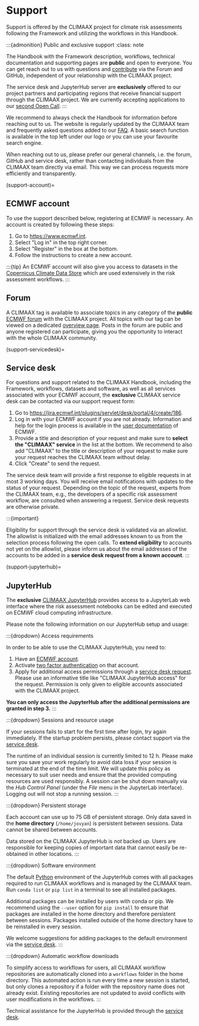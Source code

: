 # Support

Support is offered by the CLIMAAX project for climate risk assessments following the Framework and utilizing the workflows in this Handbook.

:::{admonition} Public and exclusive support
:class: note

The Handbook with the Framework description, workflows, technical documentation and supporting pages are **public** and open to everyone.
You can get reach out to us with questions and [contribute](../community/contribute.md) via the Forum and GitHub, independent of your relationship with the CLIMAAX project.

The service desk and JupyterHub server are **exclusively** offered to our project partners and participating regions that receive financial support through the CLIMAAX project.
We are currently accepting applications to our [second Open Call](../about/funding.md).
:::


We recommend to always check the Handbook for information before reaching out to us.
The website is regularly updated by the CLIMAAX team and frequently asked questions added to our [FAQ](FAQ.md).
A basic search function is available in the top left under our logo or you can use your favourite search engine.

When reaching out to us, please prefer our general channels, i.e. the forum, GitHub and service desk, rather than contacting individuals from the CLIMAAX team directly via email.
This way we can process requests more efficiently and transparently.


(support-account)=
## ECMWF account

To use the support described below, registering at ECMWF is necessary.
An account is created by following these steps:

1. Go to https://www.ecmwf.int.
2. Select "Log in" in the top right corner.
3. Select "Register" in the box at the bottom.
4. Follow the instructions to create a new account.


:::{tip}
An ECMWF account will also give you access to datasets in the [Copernicus Climate Data Store](https://cds.climate.copernicus.eu) which are used extensively in the risk assessment workflows.
:::


## Forum

A CLIMAAX tag is available to associate topics in any category of the **public** [ECMWF forum](https://forum.ecmwf.int) with the CLIMAAX project.
All topics with our tag can be viewed on a dedicated [overview page](https://forum.ecmwf.int/tag/climaax).
Posts in the forum are public and anyone registered can participate, giving you the opportunity to interact with the whole CLIMAAX community.


(support-servicedesk)=
## Service desk

For questions and support related to the CLIMAAX Handbook, including the Framework, workflows, datasets and software, as well as all services associated with your ECMWF account, the **exclusive** CLIMAAX service desk can be contacted via our support request form:

1. Go to https://jira.ecmwf.int/plugins/servlet/desk/portal/4/create/186.
2. Log in with your ECMWF account if you are not already.
   Information and help for the login process is available in the [user documentation](https://confluence.ecmwf.int/display/UDOC/Login+and+authentication+information) of ECMWF.
3. Provide a title and description of your request and make sure to **select the "CLIMAAX" service** in the list at the bottom.
   We recommend to also add "CLIMAAX" to the title or description of your request to make sure your request reaches the CLIMAAX team without delay.
4. Click "Create" to send the request.

The service desk team will provide a first response to eligible requests in at most 3 working days.
You will receive email notifications with updates to the status of your request.
Depending on the topic of the request, experts from the CLIMAAX team, e.g., the developers of a specific risk assessment workflow, are consulted when answering a request.
Service desk requests are otherwise private.

:::{important}

Eligibility for support through the service desk is validated via an allowlist.
The allowlist is initialized with the email addresses known to us from the selection process following the open calls.
To **extend eligibility** to accounts not yet on the allowlist, please inform us about the email addresses of the accounts to be added in a **service desk request from a known account**.
:::


(support-jupyterhub)=
## JupyterHub

The **exclusive** [CLIMAAX JupyterHub](https://climaax-jupyterhub.ecmwf.int/) provides access to a JupyterLab web interface where the risk assessment notebooks can be edited and executed on ECMWF cloud computing infrastructure.

Please note the following information on our JupyterHub setup and usage:

:::{dropdown} Access requirements

In order to be able to use the CLIMAAX JupyterHub, you need to:

1. Have an [ECMWF account](#support-account).
2. Activate [two factor authentication](https://confluence.ecmwf.int/display/UDOC/TOTP%3A+How+to+activate) on that account.
3. Apply for additional access permissions through a [service desk request](#support-servicedesk).
   Please use an informative title like "CLIMAAX JupyterHub access" for the request.
   Permission is only given to eligible accounts associated with the CLIMAAX project.

**You can only access the JupyterHub after the additional permissions are granted in step 3.**
:::

:::{dropdown} Sessions and resource usage

If your sessions fails to start for the first time after login, try again immediately.
If the startup problem persists, please contact support via the [service desk](#support-servicedesk).

The runtime of an individual session is currently limited to 12 h.
Please make sure you save your work regularly to avoid data loss if your session is terminated at the end of the time limit.
We will update this policy as necessary to suit user needs and ensure that the provided computing resources are used responsibly.
A session can be shut down manually via the *Hub Control Panel* (under the *File* menu in the JupyterLab interface).
Logging out will not stop a running session.
:::

:::{dropdown} Persistent storage

Each account can use up to 75 GB of persistent storage.
Only data saved in the **home directory** (`/home/jovyan`) is persistent between sessions.
Data cannot be shared between accounts.

Data stored on the CLIMAAX JupyterHub is *not* backed up.
Users are responsible for keeping copies of important data that cannot easily be re-obtained in other locations.
:::

:::{dropdown} Software environment

The default [Python](#software-python) environment of the JupyterHub comes with all packages required to run CLIMAAX workflows and is managed by the CLIMAAX team.
Run `conda list` or `pip list` in a terminal to see all installed packages.

Additional packages can be installed by users with conda or pip.
We recommend using the `--user` option for `pip install` to ensure that packages are installed in the home directory and therefore persistent between sessions.
Packages installed outside of the home directory have to be reinstalled in every session.

We welcome suggestions for adding packages to the default environment via the [service desk](#support-servicedesk).
:::

:::{dropdown} Automatic workflow downloads

To simplify access to workflows for users, all CLIMAAX workflow repositories are automatically cloned into a `workflows` folder in the home directory.
This automated action is run every time a new session is started, but only clones a repository if a folder with the repository name does not already exist.
Existing repositories are not updated to avoid conflicts with user modifications in the workflows.
:::

Technical assistance for the JupyterHub is provided through the [service desk](#support-servicedesk).

